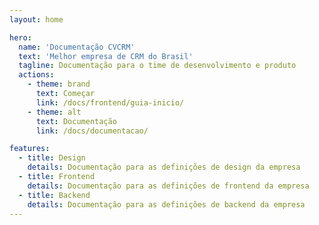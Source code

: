 ```yaml
---
layout: home

hero:
  name: 'Documentação CVCRM'
  text: 'Melhor empresa de CRM do Brasil'
  tagline: Documentação para o time de desenvolvimento e produto
  actions:
    - theme: brand
      text: Começar
      link: /docs/frontend/guia-inicio/
    - theme: alt
      text: Documentação
      link: /docs/documentacao/

features:
  - title: Design
    details: Documentação para as definições de design da empresa
  - title: Frontend
    details: Documentação para as definições de frontend da empresa
  - title: Backend
    details: Documentação para as definições de backend da empresa
---
```

